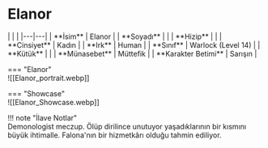 # Elanor   
  
<div class="grid" markdown>  
|  |  |  
|---|---|  
| **İsim** | Elanor |  
| **Soyadı** |  |  
| **Hizip** |  |  
| **Cinsiyet** | Kadın |  
| **Irk** | Human |  
| **Sınıf** | Warlock (Level 14) |  
| **Kütük** |  |  
| **Münasebet** | Müttefik |  
| **Karakter Betimi** | Sarışın |  
  
=== "Elanor"  
	![[Elanor_portrait.webp]]  
  
=== "Showcase"  
	![[Elanor_Showcase.webp]]  
  
</div>  
  
!!! note "İlave Notlar"  
	Demonologist meczup. Ölüp dirilince unutuyor yaşadıklarının bir kısmını büyük ihtimalle. Falona'nın bir hizmetkârı olduğu tahmin ediliyor.  
